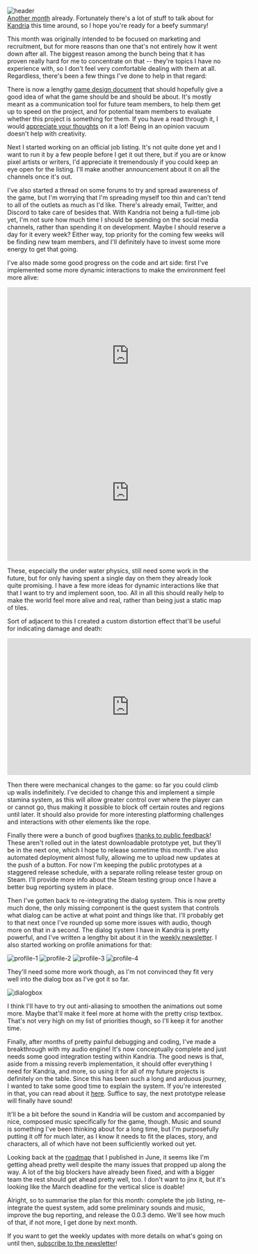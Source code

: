 ![header](https://studio.tymoon.eu/api/studio/file?id=1767)  
[Another month](https://reader.tymoon.eu/article/386) already. Fortunately there's a lot of stuff to talk about for [Kandria](https://kandria.com) this time around, so I hope you're ready for a beefy summary!

This month was originally intended to be focused on marketing and recruitment, but for more reasons than one that's not entirely how it went down after all. The biggest reason among the bunch being that it has proven really hard for me to concentrate on that -- they're topics I have no experience with, so I don't feel very comfortable dealing with them at all. Regardless, there's been a few things I've done to help in that regard:

There is now a lengthy [game design document](https://kandria.com/design.html) that should hopefully give a good idea of what the game should be and should be about. It's mostly meant as a communication tool for future team members, to help them get up to speed on the project, and for potential team members to evaluate whether this project is something for them. If you have a read through it, I would [appreciate your thoughts](mailto:shinmera@tymoon.eu) on it a lot! Being in an opinion vacuum doesn't help with creativity.

Next I started working on an official job listing. It's not quite done yet and I want to run it by a few people before I get it out there, but if you are or know pixel artists or writers, I'd appreciate it tremendously if you could keep an eye open for the listing. I'll make another announcement about it on all the channels once it's out.

I've also started a thread on some forums to try and spread awareness of the game, but I'm worrying that I'm spreading myself too thin and can't tend to all of the outlets as much as I'd like. There's already email, Twitter, and Discord to take care of besides that. With Kandria not being a full-time job yet, I'm not sure how much time I should be spending on the social media channels, rather than spending it on development. Maybe I should reserve a day for it every week? Either way, top priority for the coming few weeks will be finding new team members, and I'll definitely have to invest some more energy to get that going.

I've also made some good progress on the code and art side: first I've implemented some more dynamic interactions to make the environment feel more alive:

<iframe width="560" height="315" src="https://www.youtube.com/embed/05ul8jlkRAU" frameborder="0" allow="accelerometer; autoplay; encrypted-media; gyroscope; picture-in-picture" allowfullscreen></iframe>
<iframe width="560" height="315" src="https://www.youtube.com/embed/Yl0vYef7rJs" frameborder="0" allow="accelerometer; autoplay; encrypted-media; gyroscope; picture-in-picture" allowfullscreen></iframe>

These, especially the under water physics, still need some work in the future, but for only having spent a single day on them they already look quite promising. I have a few more ideas for dynamic interactions like that that I want to try and implement soon, too. All in all this should really help to make the world feel more alive and real, rather than being just a static map of tiles.

Sort of adjacent to this I created a custom distortion effect that'll be useful for indicating damage and death:

<iframe width="560" height="315" src="https://www.youtube.com/embed/BnmfaX5lkL4" frameborder="0" allow="accelerometer; autoplay; encrypted-media; gyroscope; picture-in-picture" allowfullscreen></iframe>

Then there were mechanical changes to the game: so far you could climb up walls indefinitely. I've decided to change this and implement a simple stamina system, as this will allow greater control over where the player can or cannot go, thus making it possible to block off certain routes and regions until later. It should also provide for more interesting platforming challenges and interactions with other elements like the rope.

Finally there were a bunch of good bugfixes [thanks to public feedback](https://shinmera.com/project/kandria/blob/master/CHANGES.mess)! These aren't rolled out in the latest downloadable prototype yet, but they'll be in the next one, which I hope to release sometime this month. I've also automated deployment almost fully, allowing me to upload new updates at the push of a button. For now I'm keeping the public prototypes at a staggered release schedule, with a separate rolling release tester group on Steam. I'll provide more info about the Steam testing group once I have a better bug reporting system in place.

Then I've gotten back to re-integrating the dialog system. This is now pretty much done, the only missing component is the quest system that controls what dialog can be active at what point and things like that. I'll probably get to that next once I've rounded up some more issues with audio, though more on that in a second. The dialog system I have in Kandria is pretty powerful, and I've written a lengthy bit about it in the [weekly newsletter](https://kandria.com/#media). I also started working on profile animations for that:

![profile-1](https://filebox.tymoon.eu//file/TWpBMU5BPT0=)
![profile-2](https://filebox.tymoon.eu//file/TWpBMU5RPT0=)
![profile-3](https://filebox.tymoon.eu//file/TWpBMU13PT0=)
![profile-4](https://filebox.tymoon.eu//file/TWpBMU1nPT0=)

They'll need some more work though, as I'm not convinced they fit very well into the dialog box as I've got it so far.

![dialogbox](https://filebox.tymoon.eu//file/TWpBMU5nPT0=)

I think I'll have to try out anti-aliasing to smoothen the animations out some more. Maybe that'll make it feel more at home with the pretty crisp textbox. That's not very high on my list of priorities though, so I'll keep it for another time.

Finally, after months of pretty painful debugging and coding, I've made a breakthrough with my audio engine! It's now conceptually complete and just needs some good integration testing within Kandria. The good news is that, aside from a missing reverb implementation, it should offer everything I need for Kandria, and more, so using it for all of my future projects is definitely on the table. Since this has been such a long and arduous journey, I wanted to take some good time to explain the system. If you're interested in that, you can read about it [here](https://reader.tymoon.eu/article/387). Suffice to say, the next prototype release will finally have sound!

It'll be a bit before the sound in Kandria will be custom and accompanied by nice, composed music specifically for the game, though. Music and sound is something I've been thinking about for a long time, but I'm purposefully putting it off for much later, as I know it needs to fit the places, story, and characters, all of which have not been sufficiently worked out yet.

Looking back at the [roadmap](https://reader.tymoon.eu/article/384) that I published in June, it seems like I'm getting ahead pretty well despite the many issues that propped up along the way. A lot of the big blockers have already been fixed, and with a bigger team the rest should get ahead pretty well, too. I don't want to jinx it, but it's looking like the March deadline for the vertical slice is doable!

Alright, so to summarise the plan for this month: complete the job listing, re-integrate the quest system, add some preliminary sounds and music, improve the bug reporting, and release the 0.0.3 demo. We'll see how much of that, if not more, I get done by next month.

If you want to get the weekly updates with more details on what's going on until then, [subscribe to the newsletter](https://kandria.com/#subscribe)!
